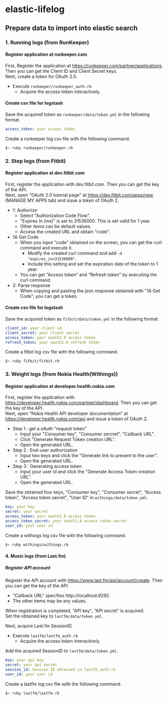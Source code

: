 # elastic-lifelog

## Prepare data to import into elastic search

### 1. Running logs (from RunKeeper)
#### Register application at runkeeper.com
First, Register the application at https://runkeeper.com/partner/applications. Then you can get the Client ID and Client Secret keys.  
Next, create a token for OAuth 2.0.

* Execute `runkeeper/runkeeper_auth.rb`
    * Acquire the access token interactively.

#### Create csv file for logstash
Save the acquired token as `runkeeper/data/token.yml` in the following format.

```yml
access_token: your access token
```

Create a runkeeper log csv file with the following command.
```sh
$> ruby runkeeper/runkeeper.rb
```

### 2. Step logs (from Fitbit)
#### Register application at dev.fitbit.com
First, register the application with dev.fitbit.com. Then you can get the key of the API.  
Next, open "OAuth 2.0 tutorial page" at https://dev.fitbit.com/apps/new (MANAGE MY APPS tab) and issue a token of OAuth 2.

* 1: Authorize
    * Select "Authorization Code Flow".
    * "Expires In (ms)" is set to 31536000. This is set valid for 1 year.
    * Other items can be default values.
    * Access the created URL and obtain "code".
* 1A Get Code
    * When you input "code" obtained on the screen, you can get the curl command and execute it.
        * Modify the created curl command and add `-d "expires_in=31536000"`.
        * Include this setting and set the expiration date of the token to 1 year.
    * You can get "Access token" and "Refresh token" by executing the curl command.
* 2: Parse response
    * When copying and pasting the json response obtained with "1A Get Code", you can get a token.

#### Create csv file for logstash
Save the acquired token as `fitbit/data/token.yml` in the following format.

```yml
client_id: your client id
client_secret: your client secret
access_token: your oauth2.0 access token
refresh_token: your oauth2.0 refresh token
```

Create a fitbit log csv file with the following command.
```sh
$> ruby fitbit/fitbit.rb
```

### 3. Weight logs (from Nokia Health(Withings))
#### Register application at developer.health.nokia.com

First, register the application with https://developer.health.nokia.com/partner/dashboard. Then you can get the key of the API.  
Next, open "Nokia Health API developer documentation" at https://developer.health.nokia.com/api and issue a token of OAuth 2.

* Step 1 : get a oAuth "request token"
    * Input your "Consumer key", "Consumer sercret", "Callback URL".
    * Click "Generate Request Token creation URL".
    * Open the generated URL.
* Step 2 : End-user authorization
    * Input two keys and click the "Generate link to present to the user".
    * Open the generated URL.
* Step 3 : Generating access token
    * Input your user id and click the "Generate Access Token creation URL".
    * Open the generated URL. 

Save the obtained four keys, "Consumer key", "Consumer secret", "Access token", "Access token secret", "User ID" in `withings/data/token.yml`.

```yml
key: your key
secret: your secret
access_token: your oauth1.0 access token
access_token_secret: your oauth1.0 access token secret
user_id: your user id
```

Create a withings log csv file with the following command.
```sh
$> ruby withings/withings.rb
```

#### 4. Music logs (from Last.fm)
##### Register API account

Register the API account with https://www.last.fm/api/account/create. Then you can get the key of the API.  

* "Callback URL" specifies http://localhost:9292.
* The other items may be any values.

When registration is completed, "API key", "API secret" is acquired.  
Set the obtained key to `lastfm/data/token.yml`.

Next, acquire Last.fm SessionID.

* Execute `lastfm/lastfm_auth.rb`
    * Acquire the access token interactively.

Add the acquired SessionID to `lastfm/data/token.yml`.

```yml
key: your api key
secret: your api secret
session_id: Session ID obtained in lastfm_auth.rb
user_id: your user id
```

Create a lastfm log csv file with the following command.
```sh
$> ruby lastfm/lastfm.rb
```